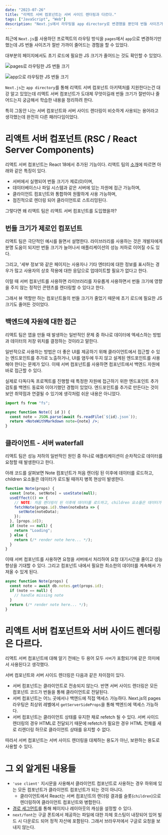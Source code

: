 ```yaml
---
date: "2023-07-26"
title: "리액트 서버 컴포넌트는 서버 사이드 렌더링과 다르다."
tags: ["JavaScript", "Web"]
description: "Next.js에서 라우팅을 app directory로 변경했을 뿐인데 번들 사이즈가 2배나 줄었다고?"
---
```


최근에 `Next.js`를 사용하던 프로젝트의 라우팅 방식을 `pages`에서 `app`으로 변경하기만 했는데 JS 번들 사이즈가 절반 가까이 줄어드는 경험을 할 수 있었다.

대부분의 페이지에서도 초기 로드에 필요한 JS 크기가 줄어드는 것도 확인할 수 있었다.

<div class="flex items-center flex-col sm:flex-row gap-2 sm:gap-0">

![pages로 라우팅한 JS 번들 크기](/images/post/20230726-react-server-components/routing-pages.png)

![app으로 라우팅한 JS 번들 크기](/images/post/20230726-react-server-components/routing-app.png)

</div>

`Next.js`는 `app directory`를 통해 리액트 서버 컴포넌트 아키텍처를 지원한다는건 대강 알고 있었는데 리액트 서버 컴포넌트가 도대체 무엇이길래 번들 크기가 절반이나 줄어드는지 궁금해서 학습한 내용을 정리하려 한다.

특히 그동안 나는 서버 컴포넌트와 서버 사이드 렌더링이 비슷하게 사용되는 용어라고 생각했는데 완전히 다른 패러다임이었다.

# 리액트 서버 컴포넌트 (RSC / React Server Components)

리액트 서버 컴포넌트는 React 18에서 추가된 기능이다. 리액트 팀의 [소개](https://nextjs.org/docs/getting-started/react-essentials#when-to-use-server-and-client-components)에 따르면 아래와 같은 특징이 있다.

- 서버에서 실행되어 번들 크기가 제로(0)이며,
- 데이터베이스나 파일 시스템과 같은 서버에 있는 자원에 접근 가능하며,
- 클라이언트 컴포넌트와 통합하여 원활하게 사용 가능하며,
- 점진적으로 렌더링 되어 클라이언트로 스트리밍된다.

그렇다면 왜 리액트 팀은 리액트 서버 컴포넌트를 도입했을까?

## 번들 크기가 제로인 컴포넌트

리액트 팀은 극단적인 예시를 들면서 설명한다. 라이브러리를 사용하는 것은 개발자에게 분명 도움이 되지만 번들 크기가 늘어나서 애플리케이션의 성능 저하로 이어질 수도 있다.

그리고, '세부 정보'와 같은 페이지는 사용자나 기타 엔터티에 대한 정보를 표시하는 경우가 많고 사용자의 상호 작용에 대한 응답으로 업데이트할 필요가 없다고 한다.

이럴 때 서버 컴포넌트를 사용하면 라이브러리를 자유롭게 사용하면서 번들 크기에 영향을 주지 않는 정적인 콘텐츠를 렌더링할 수 있다고 한다.

그래서 뷰 역할만 하는 컴포넌트들의 번들 크기가 줄었기 때문에 초기 로드에 필요한 JS 크기도 줄어든 것이었다.

## 백엔드에 자원에 대한 접근

리액트 팀은 앱을 만들 때 발생하는 일반적인 문제 중 하나로 데이터에 엑세스하는 방법과 데이터의 저장 위치를 결정하는 것이라고 말한다.

일반적으로 사용하는 방법은 더 좋은 UI를 제공하기 위해 클라이언트에서 접근할 수 있는 엔드포인트를 추가로 노출하거나, UI를 염두에 두지 않고 설계된 엔드포인트를 사용해야 한다는 문제가 있다. 이때 서버 컴포넌트를 사용하면 컴포넌트에서 백엔드 자원에 바로 접근할 수 있다.

실제로 다독다독 프로젝트를 진행할 때 특정한 자원에 접근하기 위한 엔드포인트 추가 검토를 백엔드 동료와 이야기했던 경험이 있었다. 엔드포인트를 추가로 만든다는 것이 보안 취약점과 연결될 수 있기에 생각처럼 쉬운 내용은 아니었다.

```jsx
import fs from "fs";

async function Note({ id }) {
  const note = JSON.parse(await fs.readFile(`${id}.json`));
  return <NoteWithMarkdown note={note} />;
}
```

## 클라이언트 - 서버 waterfall

리액트 팀은 성능 저하의 일반적인 원인 중 하나로 애플리케이션이 순차적으로 데이터를 요청할 때 발생한다고 한다.

아래 코드를 살펴보면 Note 컴포넌트가 처음 렌더링 된 이후에 데이터를 로드하고, children 요소들은 데이터가 로드될 때까지 병목 현상이 발생한다.

```jsx
function Note(props) {
  const [note, setNote] = useState(null);
  useEffect(() => {
    // NOTE: 처음 렌더링이 된 이후에 데이터를 로드하고, children 요소들은 데이터가 로드될 때까지 병목 현상이 발생한다.
    fetchNote(props.id).then(noteData => {
      setNote(noteData);
    });
  }, [props.id]);
  if (note == null) {
    return "Loading";
  } else {
    return (/* render note here... */);
  }
}
```

이때 서버 컴포넌트를 사용하면 요청을 서버에서 처리하여 요청 대기시간을 줄이고 성능 향상을 기대할 수 있다. 그리고 컴포넌트 내에서 필요한 최소한의 데이터를 계속해서 가져올 수 있게 된다.

```jsx
async function Note(props) {
  const note = await db.notes.get(props.id);
  if (note == null) {
    // handle missing note
  }
  return (/* render note here... */);
}
```

# 리액트 서버 컴포넌트와 서버 사이드 렌더링은 다르다.

리액트 서버 컴포넌트에 대해 알기 전에는 두 용어 모두 `서버`가 포함되기에 같은 의미에서 사용된다고 생각했다.

서버 컴포넌트와 서버 사이드 렌더링은 다음과 같은 차이점이 있다.

- 서버 컴포넌트는 클라이언트로 전송되지 않는다. 반면 서버 사이드 렌더링은 모든 컴포넌트 코드가 번들을 통해 클라이언트로 전달된다.
- 서버 컴포넌트는 어느 곳에서나 백엔드에 직접 액세스 가능하다. Next.js의 pages 라우팅은 최상위 레벨에서 `getServerSideProps`을 통해 백엔드에 액세스 가능하다.
- 서버 컴포넌트는 클라이언트 상태를 유지한 채로 refetch 될 수 있다. 서버 사이드 렌더링의 경우 HTML로 전달되기 때문에 refetch가 필요한 경우 HTML 전체를 새로 리렌더링 하므로 클라이언트 상태를 유지할 수 없다.

따라서 서버 컴포넌트는 서버 사이드 렌더링을 대체하는 용도가 아닌, 보완하는 용도로 사용할 수 있다.

# 그 외 알게된 내용들

- `'use client'` 지시문을 사용해서 클라이언트 컴포넌트로 사용하는 경우 하위에 있는 모든 컴포넌트가 클라이언트 컴포넌트가 되는 것이 아니다.
  - 클라이언트에서 React는 서버 컴포넌트의 렌더링 결과를 슬롯(`children`)으로 렌더링하여 클라이언트 컴포넌트와 병합한다.
- [경로 세그먼트](https://nextjs.org/docs/app/api-reference/file-conventions/route-segment-config)를 통해 페이지나 레이아웃의 캐싱을 설정할 수 있다.
- `next/font`는 구글 폰트에서 제공하는 파일에 대한 자체 호스팅이 내장되어 있어 빌드 시 다운로드 되어 정적 자산에 포함된다. 그래서 브라우저에서 구글로 요청을 보내지 않는다.
